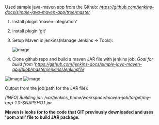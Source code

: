 Used sample java-maven app from the Github:
_https://github.com/jenkins-docs/simple-java-maven-app/tree/master_

1. Install plugin 'maven integration'
2. Install plugin 'git'
3. Setup Maven in jenkins(Manage Jenkins -> Tools):

   ![image](https://github.com/RadoslawKieronski/DevOpsJenkins/assets/64900997/72e4c413-9dc2-4e60-9134-bd7351f5ca8c)
4. Clone github repo and build a maven JAR file with jenkins job:
_Goal for build from 'https://github.com/jenkins-docs/simple-java-maven-app/blob/master/jenkins/Jenkinsfile'_

![image](https://github.com/RadoslawKieronski/DevOpsJenkins/assets/64900997/b603dcb8-f1ab-4f1f-b590-1f746ceb6af8)
![image](https://github.com/RadoslawKieronski/DevOpsJenkins/assets/64900997/b0464128-1755-4bbe-9835-6f7073dbdb38)

Output from the job(path for the JAR file):

_[INFO] Building jar: /var/jenkins_home/workspace/maven-job/target/my-app-1.0-SNAPSHOT.jar_

__Maven is looks for to the code that GIT previously downloaded and uses 'pom.xml' file to build JAR package.__
